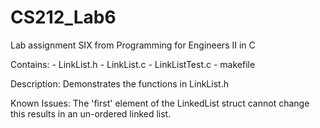 CS212_Lab6
==========

Lab assignment SIX from Programming for Engineers II in C

Contains:
	- LinkList.h
	- LinkList.c
	- LinkListTest.c
	- makefile

Description:
	Demonstrates the functions in LinkList.h

Known Issues:
	The 'first' element of the LinkedList struct cannot change
	this results in an un-ordered linked list.
